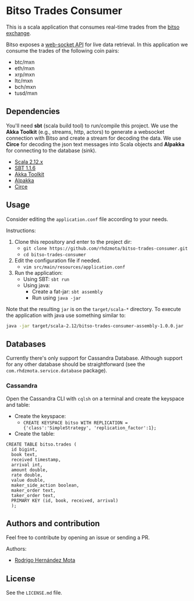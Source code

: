 # Bitso Trades Consumer

This is a scala application that consumes real-time trades from the
[bitso exchange](https://bitso.com/?l=en). 

Bitso exposes a [web-socket API](https://bitso.com/api_info/?shell#websocket-api) 
for live data retrieval. In this application we consume the trades 
of the following coin pairs:
* btc/mxn
* eth/mxn
* xrp/mxn
* ltc/mxn
* bch/mxn
* tusd/mxn

## Dependencies

You'll need **sbt** (scala build tool) to run/compile this project.
We use the **Akka Toolkit** (e.g., streams, http, actors) to generate
a websocket connection with Bitso and create a stream for 
decoding the data. We use **Circe** for decoding the json text 
messages into Scala objects and **Alpakka** for connecting to 
the database (sink).

* [Scala 2.12.x](https://www.scala-lang.org/)
* [SBT 1.1.6](https://www.scala-sbt.org/)
* [Akka Toolkit](https://akka.io/)
* [Alpakka](https://developer.lightbend.com/docs/alpakka/current/)
* [Circe](https://circe.github.io/circe/)

## Usage
Consider editing the `application.conf` file according to your needs. 

Instructions:
1. Clone this repository and enter to the project dir: 
    * `git clone https://github.com/rhdzmota/bitso-trades-consumer.git`
    * `cd bitso-trades-consumer`
2. Edit the configuration file if needed.
    * `vim src/main/resources/application.conf`
3. Run the application:
    * Using SBT: `sbt run`
    * Using java:
        * Create a fat-jar: `sbt assembly`
        * Run using `java -jar`
        
Note that the resulting `jar` is on the `target/scala-*` directory.
To execute the application with java use something similar to: 
```bash
java -jar target/scala-2.12/bitso-trades-consumer-assembly-1.0.0.jar
```  

## Databases

Currently there's only support for Cassandra Database. Although 
support for any other database should be straightforward (see the
`com.rhdzmota.service.database` package). 

### Cassandra

Open the Cassandra CLI with `cqlsh` on a terminal 
and create the keyspace and table: 

* Create the keyspace:
    * `CREATE KEYSPACE bitso WITH REPLICATION = {'class':'SimpleStrategy', 'replication_factor':1};`
* Create the table:
```text
CREATE TABLE bitso.trades (
  id bigint, 
  book text, 
  received timestamp, 
  arrival int, 
  amount double, 
  rate double, 
  value double, 
  maker_side_action boolean, 
  maker_order text, 
  taker_order text,
  PRIMARY KEY (id, book, received, arrival)
  );
```

## Authors and contribution
Feel free to contribute by opening an issue or sending a PR.

Authors:
* [Rodrigo Hernández Mota](https://www.linkedin.com/in/rhdzmota/)

## License

See the `LICENSE.md` file. 
